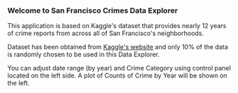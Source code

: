 ### Welcome to San Francisco Crimes Data Explorer

This application is based on Kaggle's dataset that provides nearly 12 years of crime reports from across all of San Francisco's neighborhoods.

Dataset has been obtained from [Kaggle's website](https://www.kaggle.com/c/sf-crime/download/train.csv.zip) and only 10% of the data is randomly chosen to be used in this Data Explorer. 


You can adjust date range (by year) and Crime Category using control panel located on the left side. A plot of Counts of Crime by Year will be shown on the left.
